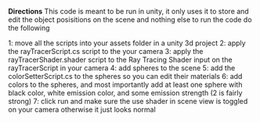 **Directions**
This code is meant to be run in unity, it only uses it to store and edit the object posisitions on the scene and nothing else
to run the code do the following

1: move all the scripts into your assets folder in a unity 3d project
2: apply the rayTracerScript.cs script to the your camera
3: apply the rayTracerShader.shader script to the Ray Tracing Shader input on the rayTracerScript in your camera
4: add spheres to the scene
5: add the colorSetterScript.cs to the spheres so you can edit their materials
6: add colors to the spheres, and most importantly add at least one sphere with black color, white emission color, and some emission strength (2 is fairly strong)
7: click run and make sure the use shader in scene view is toggled on your camera otherwise it just looks normal
